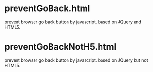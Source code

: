 # preventGoBack.html
  prevent browser go back button by javascript. based on JQuery and HTML5.
# preventGoBackNotH5.html
  prevent browser go back button by javascript. based on JQuery but not HTML5.
